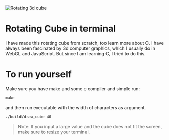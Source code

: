![Rotating 3d cube](https://github.com/hamza512b/ccube/assets/63897375/f3909e9e-fdd1-456f-876a-0dc338590b6d)

# Rotating Cube in terminal

I have made this rotating cube from scratch, too learn more about C. I have always been fascinated by 3d computer graphics, which I usually do in WebGL and JavaScript. But since I am learning C, I tried to do this.

# To run yourself

Make sure you have make and some c compiler and simple run:

```
make
```

and then run executable with the width of characters as argument.

```
./build/draw_cube 40
```

> Note: If you input a large value and the cube does not fit the screen, make sure to resize your terminal.

